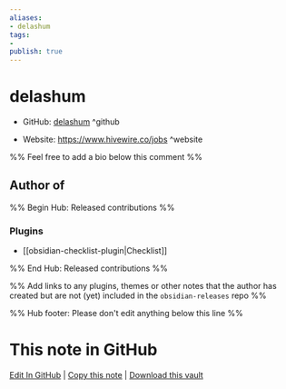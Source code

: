```yaml
---
aliases:
- delashum
tags:
- 
publish: true
---
```


# delashum

- GitHub: [delashum](https://github.com/delashum/) ^github
<!-- - Discord: `@` ^discord-->
- Website: <https://www.hivewire.co/jobs> ^website
<!-- - [[Publish sites|Publish site]]: ^publish-->

%% Feel free to add a bio below this comment %%


## Author of

%% Begin Hub: Released contributions %%
### Plugins
- [[obsidian-checklist-plugin|Checklist]]

%% End Hub: Released contributions %%

%% Add links to any plugins, themes or other notes that the author has created but are not (yet) included in the `obsidian-releases` repo %%

<!--
### Unlisted plugins

- 
-->

<!--
### Others

- 
-->

<!--
## Sponsor this author

- [[GitHub sponsors]]: [Sponsor @delashum on GitHub Sponsors](https://github.com/sponsors/delashum) ^github-sponsor
- [[Buy me a coffee]]: ^buy-me-a-coffee
- [[PayPal]]: ^paypal
- [[Patreon]]: ^patreon

-->

<!--
## Follow this author

- [[YouTube Channels|On YouTube]]: ^youtube
- Twitter: ^twitter
- ...
-->

%% Hub footer: Please don't edit anything below this line %%

# This note in GitHub

<span class="git-footer">[Edit In GitHub](https://github.dev/obsidian-community/obsidian-hub/blob/main/01%20-%20Community/People/delashum.md "git-hub-edit-note") | [Copy this note](https://raw.githubusercontent.com/obsidian-community/obsidian-hub/main/01%20-%20Community/People/delashum.md "git-hub-copy-note") | [Download this vault](https://github.com/obsidian-community/obsidian-hub/archive/refs/heads/main.zip "git-hub-download-vault") </span>
